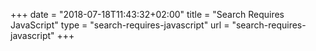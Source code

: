 +++
date = "2018-07-18T11:43:32+02:00"
title = "Search Requires JavaScript"
type = "search-requires-javascript"
url = "search-requires-javascript"
+++